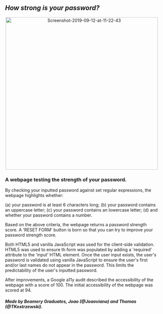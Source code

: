 ## *How strong is your password?*
<p align="center">
  <a href="https://ibb.co/KLPszZK"><img src="https://i.ibb.co/CMc9sdP/Screenshot-2019-09-12-at-11-22-43.png" alt="Screenshot-2019-09-12-at-11-22-43" border="0" width=500 align="center"></a>
</p>

### A webpage testing the strength of your password.

By checking your inputted password against set regular expressions, the webpage highlights whether:

(a) your password is at least 6 characters long;
(b) your password contains an uppercase letter;
(c) your password contains an lowercase letter;
(d) and whether your password contains a number.

Based on the above criteria, the webpage returns a password strength score. A 'RESET FORM' button is born so that you can try to improve your password strength score.

Both HTML5 and vanilla JavaScript was used for the client-side validation. HTML5 was used to ensure th form was populated by adding a 'required' attribute to the 'input' HTML element. Once the user input exists, the user's password is validated using vanilla JavaScript to ensure the user's first and/or last names do not appear in the password. This limits the predictability of the user's inputted password.

After improvements, a Google a11y audit described the accessibility of the webpage with a score of 100. The initial accessibility of the webpage was scored at 94.


##### Made by Beamery Graduates, Joao (@Joaoviana) and Thomas (@TKostrzewski).

